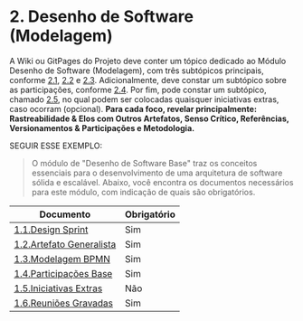 # 2. Desenho de Software (Modelagem)

A Wiki ou GitPages do Projeto deve conter um tópico dedicado ao Módulo Desenho de Software (Modelagem), com três subtópicos principais, conforme [2.1](Modelagem/2.1.ModelagemEstatica.md), [2.2](Modelagem/2.2.ModelagemDinamica.md) e [2.3](Modelagem/2.3.ModelagemOrganizacionalCasosDeUso.md). Adicionalmente, deve constar um subtópico sobre as participações, conforme [2.4](Modelagem/2.4.ParticipacoesModelagem.md). Por fim, pode constar um subtópico, chamado [2.5](Modelagem/2.5.IniciativasExtras.md), no qual podem ser colocadas quaisquer iniciativas extras, caso ocorram (opcional). **Para cada foco, revelar principalmente: Rastreabilidade & Elos com Outros Artefatos, Senso Crítico, Referências, Versionamentos & Participações e Metodologia.**

SEGUIR ESSE EXEMPLO:

> O módulo de "Desenho de Software Base" traz os conceitos essenciais para o desenvolvimento de uma arquitetura de software sólida e escalável. Abaixo, você encontra os documentos necessários para este módulo, com indicação de quais são obrigatórios.


| Documento                                                    | Obrigatório |
|--------------------------------------------------------------|-------------|
| [1.1.Design Sprint](/Base/1.1.DesignSprint.md)               | Sim         |
| [1.2.Artefato Generalista](/Base/1.2.ArtefatoGeneralista.md) | Sim         |
| [1.3.Modelagem BPMN](/Base/1.3.ModelagemBPMN.md)             | Sim         |
| [1.4.Participações Base](/Base/1.4.ParticipacoesBase.md)     | Sim         |
| [1.5.Iniciativas Extras](/Base/1.5.IniciativasExtras.md)     | Não         |
| [1.6.Reuniões Gravadas](/Base/1.6.ReunioesGravadas.md)       | Sim         |

